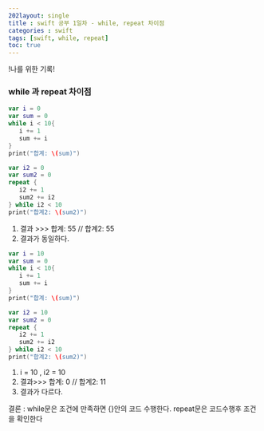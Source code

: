 ```yaml
---
202layout: single
title : swift 공부 1일차 - while, repeat 차이점
categories : swift
tags: [swift, while, repeat]
toc: true
---
```


!나를 위한 기록!

### while 과 repeat 차이점 

```swift
var i = 0
var sum = 0
while i < 10{
   i += 1
   sum += i
}
print("합계: \(sum)")

var i2 = 0
var sum2 = 0
repeat {
   i2 += 1
   sum2 += i2
} while i2 < 10
print("합계2: \(sum2)")
```

1. 결과 >>> 합계: 55  //  합계2: 55
2. 결과가 동일하다.

```swift
var i = 10
var sum = 0
while i < 10{
   i += 1
   sum += i
}
print("합계: \(sum)")

var i2 = 10
var sum2 = 0
repeat {
   i2 += 1
   sum2 += i2
} while i2 < 10
print("합계2: \(sum2)")
```

1. i = 10 ,  i2 = 10
2. 결과>>> 합계: 0 // 합계2: 11
3. 결과가 다르다.



결론 : while문은 조건에 만족하면 {}안의 코드 수행한다. repeat문은 코드수행후 조건을 확인한다
